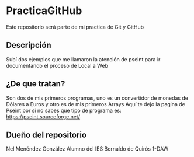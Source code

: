 # PracticaGitHub
Este repositorio será parte de mi practica de Git y GitHub

## Descripción
Subí dos ejemplos que me llamaron la atención de pseint para ir documentando el proceso de Local a Web

## ¿De que tratan?
Son dos de mis primeros programas, uno es un convertidor de monedas de Dólares a Euros y otro es de mis primeros Arrays
Aquí te dejo la pagina de Pseint por si no sabes que tipo de programa es: https://pseint.sourceforge.net/

## Dueño del repositorio
Nel Menéndez González
Alumno del IES Bernaldo de Quirós
1-DAW 
